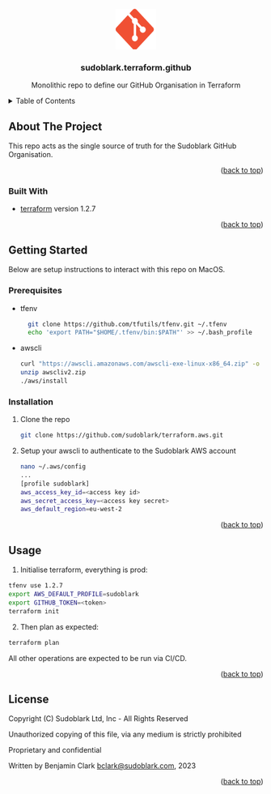 <!-- PROJECT LOGO -->
<br />
<div align="center">
  <a href="https://github.com/sudoblark/sudoblark.terraform.github">
    <img src="docs/logo.png" alt="Logo" width="80" height="80">
  </a>

<h3 align="center">sudoblark.terraform.github</h3>

  <p align="center">
    Monolithic repo to define our GitHub Organisation in Terraform
  </p>
</div>



<!-- TABLE OF CONTENTS -->
<details>
  <summary>Table of Contents</summary>
  <ol>
    <li>
      <a href="#about-the-project">About The Project</a>
      <ul>
        <li><a href="#built-with">Built With</a></li>
      </ul>
    </li>
    <li>
      <a href="#getting-started">Getting Started</a>
      <ul>
        <li><a href="#prerequisites">Prerequisites</a></li>
        <li><a href="#installation">Installation</a></li>
      </ul>
    </li>
    <li><a href="#usage">Usage</a></li>
    <li><a href="#license">License</a></li>
  </ol>
</details>



<!-- ABOUT THE PROJECT -->
## About The Project
This repo acts as the single source of truth for the Sudoblark GitHub Organisation.

<p align="right">(<a href="#readme-top">back to top</a>)</p>

### Built With

* [terraform](https://www.terraform.io) version 1.2.7

<p align="right">(<a href="#readme-top">back to top</a>)</p>



<!-- GETTING STARTED -->
## Getting Started

Below are setup instructions to interact with this repo on MacOS.

### Prerequisites

* tfenv
  ```sh
    git clone https://github.com/tfutils/tfenv.git ~/.tfenv
    echo 'export PATH="$HOME/.tfenv/bin:$PATH"' >> ~/.bash_profile
  ```
* awscli
    ```sh
    curl "https://awscli.amazonaws.com/awscli-exe-linux-x86_64.zip" -o "awscliv2.zip"
    unzip awscliv2.zip
    ./aws/install
    ```

### Installation

1. Clone the repo
   ```sh
   git clone https://github.com/sudoblark/terraform.aws.git
   ```
2. Setup your awscli to authenticate to the Sudoblark AWS account
    ```sh
   nano ~/.aws/config
   ...
   [profile sudoblark]
    aws_access_key_id=<access key id>
    aws_secret_access_key=<access key secret>
    aws_default_region=eu-west-2
   ```

<p align="right">(<a href="#readme-top">back to top</a>)</p>


<!-- USAGE EXAMPLES -->
## Usage

1. Initialise terraform, everything is prod:
```sh
tfenv use 1.2.7
export AWS_DEFAULT_PROFILE=sudoblark
export GITHUB_TOKEN=<token>
terraform init
```
2. Then plan as expected:
```sh
terraform plan
```

All other operations are expected to be run via CI/CD.

<p align="right">(<a href="#readme-top">back to top</a>)</p>


<!-- LICENSE -->
## License

Copyright (C) Sudoblark Ltd, Inc - All Rights Reserved

Unauthorized copying of this file, via any medium is strictly prohibited

Proprietary and confidential

Written by Benjamin Clark <bclark@sudoblark.com>, 2023

<p align="right">(<a href="#readme-top">back to top</a>)</p>